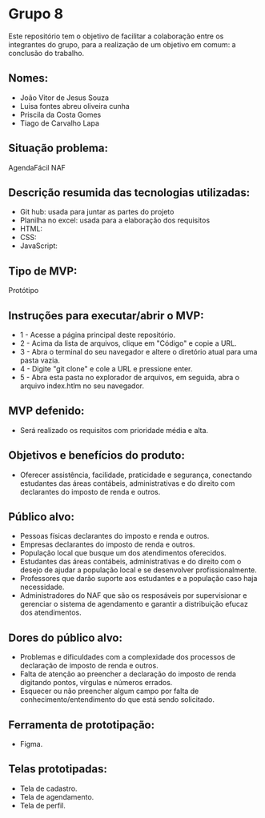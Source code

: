# Grupo 8
Este repositório tem o objetivo de facilitar a colaboração entre os integrantes do grupo, para a realização de um objetivo em comum: a conclusão do trabalho.
 
## Nomes:
 - João Vitor de Jesus Souza
 - Luisa fontes abreu oliveira cunha
 - Priscila da Costa Gomes
 - Tiago de Carvalho Lapa

## Situação problema:
AgendaFácil NAF

## Descrição resumida das tecnologias utilizadas: 
 - Git hub: usada para juntar as partes do projeto
 - Planilha no excel: usada para a elaboração dos requisitos
 - HTML:
 - CSS:
 - JavaScript:

## Tipo de MVP: 
Protótipo

## Instruções para executar/abrir o MVP:
 - 1 - Acesse a página principal deste repositório.
 - 2 - Acima da lista de arquivos, clique em "Código" e copie a URL.
 - 3 - Abra o terminal do seu navegador e altere o diretório atual para uma pasta vazia.
 - 4 - Digite "git clone" e cole a URL e pressione enter.
 - 5 - Abra esta pasta no explorador de arquivos, em seguida, abra o arquivo index.htlm no seu navegador.

## MVP defenido:
 - Será realizado os requisitos com prioridade média e alta.

## Objetivos e benefícios do produto: 
 - Oferecer assistência, facilidade, praticidade e segurança, conectando estudantes das áreas contábeis, administrativas e do direito com declarantes do imposto de renda e outros.

## Público alvo:
 - Pessoas físicas declarantes do imposto e renda e outros.
 - Empresas declarantes do imposto de renda e outros.
 - População local que busque um dos atendimentos oferecidos.
 - Estudantes das áreas contábeis, administrativas e do direito com o desejo de ajudar a população local e se desenvolver profissionalmente.
 - Professores que darão suporte aos estudantes e a população caso haja necessidade.
 - Administradores do NAF que são os resposáveis por supervisionar e gerenciar o sistema de agendamento e garantir a distribuição efucaz dos atendimentos.

## Dores do público alvo: 
 - Problemas e dificuldades com a complexidade dos processos de declaração de imposto de renda e outros.
 - Falta de atenção ao preencher a declaração do imposto de renda digitando pontos, vírgulas e números errados.
 - Esquecer ou não preencher algum campo por falta de conhecimento/entendimento do que está sendo solicitado.

## Ferramenta de prototipação:
 - Figma.

## Telas prototipadas:
 - Tela de cadastro.
 - Tela de agendamento.
 - Tela de perfil.
